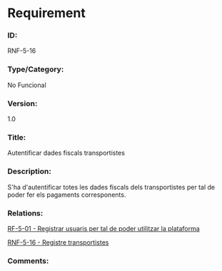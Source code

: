 # Requirement

### ID:
RNF-5-16

### Type/Category:
No Funcional

### Version:
1.0

### Title:
Autentificar dades fiscals transportistes

### Description:
S'ha d'autentificar totes les dades fiscals dels transportistes per tal de poder fer els pagaments corresponents.

### Relations:
[RF-5-01 - Registrar usuaris per tal de poder utilitzar la plataforma](./RF-5-01.md)

[RNF-5-16 - Registre transportistes](./RNF-5-15.md)

### Comments: